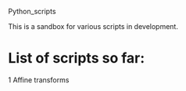Python_scripts

This is a sandbox for various scripts in development.

# List of scripts so far:

1 Affine transforms

